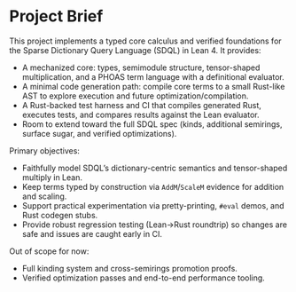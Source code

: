 # Project Brief

This project implements a typed core calculus and verified foundations for the Sparse Dictionary Query Language (SDQL) in Lean 4. It provides:

- A mechanized core: types, semimodule structure, tensor-shaped multiplication, and a PHOAS term language with a definitional evaluator.
- A minimal code generation path: compile core terms to a small Rust-like AST to explore execution and future optimization/compilation.
- A Rust-backed test harness and CI that compiles generated Rust, executes tests, and compares results against the Lean evaluator.
- Room to extend toward the full SDQL spec (kinds, additional semirings, surface sugar, and verified optimizations).

Primary objectives:

- Faithfully model SDQL’s dictionary-centric semantics and tensor-shaped multiply in Lean.
- Keep terms typed by construction via `AddM`/`ScaleM` evidence for addition and scaling.
- Support practical experimentation via pretty-printing, `#eval` demos, and Rust codegen stubs.
- Provide robust regression testing (Lean→Rust roundtrip) so changes are safe and issues are caught early in CI.

Out of scope for now:

- Full kinding system and cross-semirings promotion proofs.
- Verified optimization passes and end-to-end performance tooling.
